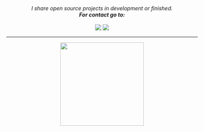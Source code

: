 <div align="center">
  <i>I share open source projects in development or finished.<br><strong>For contact go to:</strong></i>
    <br><br>
  <a href = "mailto:davi@perriercabral.com"><img src="https://img.shields.io/badge/-Gmail-%23333?style=for-the-badge&logo=gmail&logoColor=white" target="_blank"></a>
<a href="https://www.linkedin.com/in/daviperrier" target="_blank"><img src="https://img.shields.io/badge/-LinkedIn-%230077B5?style=for-the-badge&logo=linkedin&logoColor=white" target="_blank"></a> 
<hr>

<img align="center" width="220" src="https://i.imgur.com/mIOUIDP.png">
</div>

